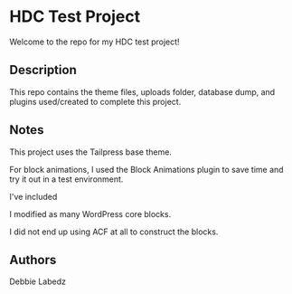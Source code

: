 # HDC Test Project

Welcome to the repo for my HDC test project! 

## Description

This repo contains the theme files, uploads folder, database dump, and plugins used/created to complete this project. 

## Notes

This project uses the Tailpress base theme.

For block animations, I used the Block Animations plugin to save time and try it out in a test environment. 

I've included 

I modified as many WordPress core blocks. 

I did not end up using ACF at all to construct the blocks. 

## Authors

Debbie Labedz
